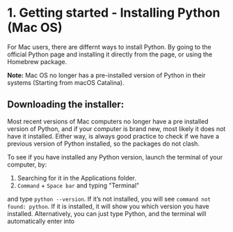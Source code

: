 # 1. Getting started - Installing Python (Mac OS)

For Mac users, there are differnt ways to install Python. By going to the official Python page and installing it directly from the page, or using the Homebrew package.

**Note:** Mac OS no longer has a pre-installed version of Python in their systems (Starting from macOS Catalina).

## Downloading the installer:

Most recent versions of Mac computers no longer have a pre installed version of Python, and if your computer is brand new, most likely it does not have it installed. Either way, is always good practice to check if we have a previous version of Python installed, so the packages do not clash.

To see if you have installed any Python version, launch the terminal of your computer, by:

1. Searching for it in the Applications folder.
2. `Command` + `Space bar` and typing "Terminal"

and type `python --version`. If it’s not installed, you will see `command not found: python`. If it is installed, it will show you which version you have installed. Alternatively, you can just type Python, and the terminal will automatically enter into 

